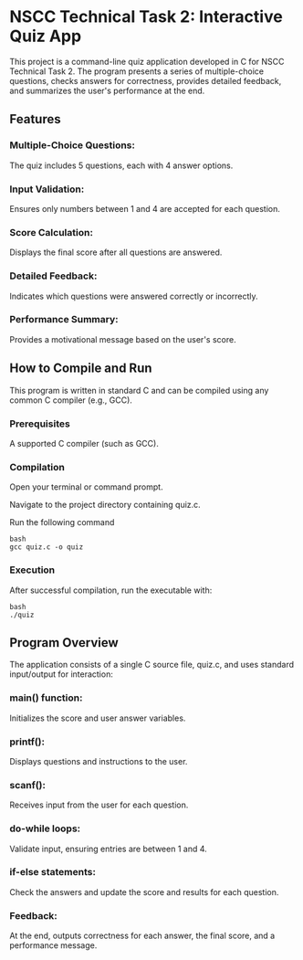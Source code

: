 # NSCC Technical Task 2: Interactive Quiz App

This project is a command-line quiz application developed in C for NSCC Technical Task 2. The program presents a series of multiple-choice questions, checks answers for correctness, provides detailed feedback, and summarizes the user's performance at the end.

## Features

### Multiple-Choice Questions: 
The quiz includes 5 questions, each with 4 answer options.

### Input Validation: 
Ensures only numbers between 1 and 4 are accepted for each question.

### Score Calculation: 
Displays the final score after all questions are answered.

### Detailed Feedback: 
Indicates which questions were answered correctly or incorrectly.

### Performance Summary: 
Provides a motivational message based on the user's score.

## How to Compile and Run

This program is written in standard C and can be compiled using any common C compiler (e.g., GCC).

### Prerequisites
A supported C compiler (such as GCC).

### Compilation
Open your terminal or command prompt.

Navigate to the project directory containing quiz.c.

Run the following command
```
bash
gcc quiz.c -o quiz
```
### Execution
After successful compilation, run the executable with:
```
bash
./quiz
```
## Program Overview
The application consists of a single C source file, quiz.c, and uses standard input/output for interaction:

### main() function: 
Initializes the score and user answer variables.

### printf(): 
Displays questions and instructions to the user.

### scanf(): 
Receives input from the user for each question.

### do-while loops: 
Validate input, ensuring entries are between 1 and 4.

### if-else statements: 
Check the answers and update the score and results for each question.

### Feedback: 
At the end, outputs correctness for each answer, the final score, and a performance message.
